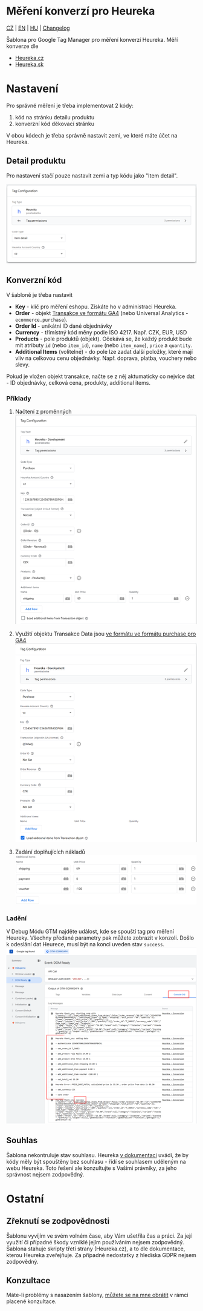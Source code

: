 # Měření konverzí pro Heureka

[CZ](https://github.com/pavelsabatka/gtm-heureka/blob/master/README.md) | [EN](https://github.com/pavelsabatka/gtm-heureka/blob/master/README-EN.md) | [HU](https://github.com/pavelsabatka/gtm-arukereso/blob/master/README.md) | [Changelog](https://github.com/pavelsabatka/gtm-heureka/blob/master/CHANGELOG.md)

Šablona pro Google Tag Manager pro měření konverzí Heureka.
Měří konverze dle
* [Heureka.cz](https://sluzby.heureka.cz/napoveda/mereni-konverzi/)
* [Heureka.sk](https://sluzby.heureka.sk/napoveda/mereni-konverzi/)


# Nastavení
Pro správné měření je třeba implementovat 2 kódy:
1. kód na stránku detailu produktu
2. konverzní kód děkovací stránku

V obou kódech je třeba správně nastavit zemi, ve které máte účet na Heureka.

## Detail produktu
Pro nastavení stačí pouze nastavit zemi a typ kódu jako "Item detail".

![Konfigurace GTM šablony pro Heureka detail produktu](https://github.com/pavelsabatka/gtm-heureka/blob/main/img/heureka-item-detail.png)

## Konverzní kód
V šabloně je třeba nastavit
* **Key** - klíč pro měření eshopu. Získáte ho v administraci Heureka.
* **Order** - objekt [Transakce ve formátu GA4](https://developers.google.com/analytics/devguides/collection/ga4/set-up-ecommerce) (nebo Universal Analytics - `ecommerce.purchase`).
* **Order Id** - unikátní ID dané objednávky
* **Currency** - třímístný kód měny podle ISO 4217. Např. CZK, EUR, USD
* **Products** - pole produktů (objekt). Očekává se, že každý produkt bude mít atributy `id` (nebo `item_id`), `name` (nebo `item_name`), `price` a `quantity`.
* **Additional Items** (volitelné) - do pole lze zadat další položky, které mají vliv na celkovou cenu objednávky. Např. doprava, platba, vouchery nebo slevy.

Pokud je vložen objekt transakce, načte se z něj aktumaticky co nejvíce dat - ID objednávky, celková cena, produkty, additional items.

### Příklady
1. Načtení z proměnných
![Konfigurace GTM šablony pro Heureka konverzní kód](https://github.com/pavelsabatka/gtm-heureka/blob/main/img/heureka-purchase-rows.png)

2. Využití objektu Transakce
Data jsou [ve formátu ve formátu purchase pro GA4](https://developers.google.com/analytics/devguides/collection/ga4/set-up-ecommerce)
![Konfigurace GTM šablony pro Heureka konverzní kód - objekt](https://github.com/pavelsabatka/gtm-heureka/blob/main/img/heureka-purchase-object.png)

3. Zadání doplňujících nákladů
![Konfigurace GTM šablony pro Heureka konverzní kód - doplňující náklady](https://github.com/pavelsabatka/gtm-heureka/blob/main/img/heureka-purchase-additiona-items.png)

### Ladění
V Debug Módu GTM najděte událost, kde se spouští tag pro měření Heureky. Všechny předané parametry pak můžete zobrazit v konzoli.
Došlo k odeslání dat Heurece, musí být na konci uveden stav `success`.
![Ladění GTM šablony pro Heureka](https://github.com/pavelsabatka/gtm-heureka/blob/main/img/heureka-debug.png)

## Souhlas
Šablona nekontruluje stav souhlasu.
Heureka [v dokumentaci](https://sluzby.heureka.cz/napoveda/mereni-konverzi/) uvádí, že by kódy měly být spouštěny bez souhlasu - řídí se souhlasem uděleným na webu Heureka. Toto řešení ale konzultujte s Vašimi právníky, za jeho správnost nejsem zodpovědný.

# Ostatní

## Zřeknutí se zodpovědnosti
Šablonu vyvíjím ve svém volném čase, aby Vám ušetřila čas a práci. Za její využití či případné škody vzniklé jejím používáním nejsem zodpovědný.
Šablona stahuje skripty třetí strany (Heureka.cz), a to dle dokumentace, kterou Heureka zveřejňuje. Za případné nedostatky z hlediska GDPR nejsem zodpovědný.

## Konzultace
Máte-li problémy s nasazením šablony, [můžete se na mne obrátit](https://www.sabatka.net/kontakt) v rámci placené konzultace.
